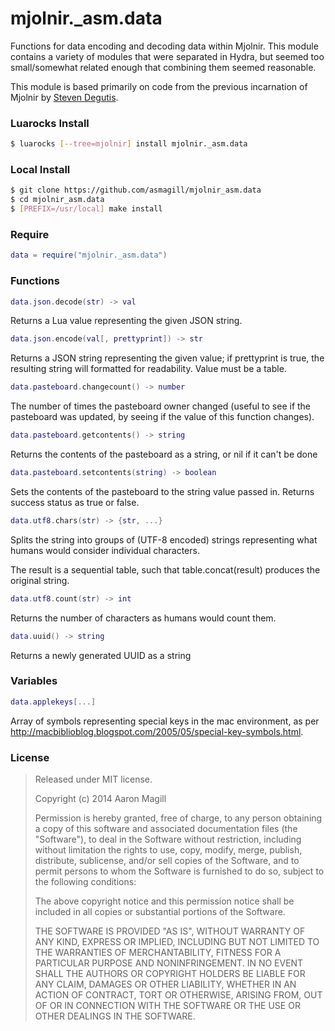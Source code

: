 mjolnir._asm.data
=================

Functions for data encoding and decoding data within Mjolnir.  This module contains a variety
of modules that were separated in Hydra, but seemed too small/somewhat related enough that
combining them seemed reasonable.

This module is based primarily on code from the previous incarnation of Mjolnir by [Steven Degutis](https://github.com/sdegutis/).

### Luarocks Install
~~~bash
$ luarocks [--tree=mjolnir] install mjolnir._asm.data
~~~

### Local Install
~~~bash
$ git clone https://github.com/asmagill/mjolnir_asm.data
$ cd mjolnir_asm.data
$ [PREFIX=/usr/local] make install
~~~

### Require

~~~lua
data = require("mjolnir._asm.data")
~~~

### Functions

~~~lua
data.json.decode(str) -> val
~~~
Returns a Lua value representing the given JSON string.

~~~lua
data.json.encode(val[, prettyprint]) -> str
~~~
Returns a JSON string representing the given value; if prettyprint is true, the resulting string will formatted for readability.  Value must be a table.

~~~lua
data.pasteboard.changecount() -> number
~~~
The number of times the pasteboard owner changed
(useful to see if the pasteboard was updated, by seeing if the value of this function changes).

~~~lua
data.pasteboard.getcontents() -> string
~~~
Returns the contents of the pasteboard as a string, or nil if it can't be done

~~~lua
data.pasteboard.setcontents(string) -> boolean
~~~
Sets the contents of the pasteboard to the string value passed in.  Returns success status as true or false.

~~~lua
data.utf8.chars(str) -> {str, ...}
~~~
Splits the string into groups of (UTF-8 encoded) strings representing what humans would consider individual characters.

The result is a sequential table, such that table.concat(result) produces the original string.

~~~lua
data.utf8.count(str) -> int
~~~
Returns the number of characters as humans would count them.

~~~lua
data.uuid() -> string
~~~
Returns a newly generated UUID as a string

### Variables

~~~lua
data.applekeys[...]
~~~
Array of symbols representing special keys in the mac environment, as per http://macbiblioblog.blogspot.com/2005/05/special-key-symbols.html.

### License

> Released under MIT license.
>
> Copyright (c) 2014 Aaron Magill
>
> Permission is hereby granted, free of charge, to any person obtaining a copy
> of this software and associated documentation files (the "Software"), to deal
> in the Software without restriction, including without limitation the rights
> to use, copy, modify, merge, publish, distribute, sublicense, and/or sell
> copies of the Software, and to permit persons to whom the Software is
> furnished to do so, subject to the following conditions:
>
> The above copyright notice and this permission notice shall be included in
> all copies or substantial portions of the Software.
>
> THE SOFTWARE IS PROVIDED "AS IS", WITHOUT WARRANTY OF ANY KIND, EXPRESS OR
> IMPLIED, INCLUDING BUT NOT LIMITED TO THE WARRANTIES OF MERCHANTABILITY,
> FITNESS FOR A PARTICULAR PURPOSE AND NONINFRINGEMENT. IN NO EVENT SHALL THE
> AUTHORS OR COPYRIGHT HOLDERS BE LIABLE FOR ANY CLAIM, DAMAGES OR OTHER
> LIABILITY, WHETHER IN AN ACTION OF CONTRACT, TORT OR OTHERWISE, ARISING FROM,
> OUT OF OR IN CONNECTION WITH THE SOFTWARE OR THE USE OR OTHER DEALINGS IN
> THE SOFTWARE.
